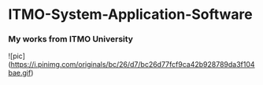 # ITMO-System-Application-Software

### My works from ITMO University 

![pic] (https://i.pinimg.com/originals/bc/26/d7/bc26d77fcf9ca42b928789da3f104bae.gif)
